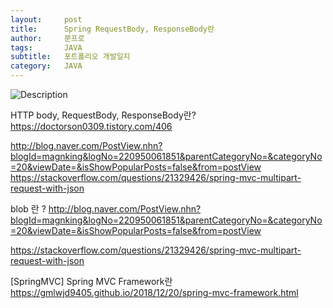 ```yaml
---
layout:     post
title:      Spring RequestBody, ResponseBody란
author:     쭌프로
tags:       JAVA
subtitle:   포트폴리오 개발일지
category:   JAVA
---
```


<!-- Start Writing Below in Markdown -->

![Description](https://alalstjr.github.io/jjunpro.github.io/img/java_bg.png)

HTTP body, RequestBody, ResponseBody란?
https://doctorson0309.tistory.com/406

http://blog.naver.com/PostView.nhn?blogId=magnking&logNo=220950061851&parentCategoryNo=&categoryNo=20&viewDate=&isShowPopularPosts=false&from=postView
https://stackoverflow.com/questions/21329426/spring-mvc-multipart-request-with-json

blob 란 ?
http://blog.naver.com/PostView.nhn?blogId=magnking&logNo=220950061851&parentCategoryNo=&categoryNo=20&viewDate=&isShowPopularPosts=false&from=postView


https://stackoverflow.com/questions/21329426/spring-mvc-multipart-request-with-json

[SpringMVC] Spring MVC Framework란
https://gmlwjd9405.github.io/2018/12/20/spring-mvc-framework.html
